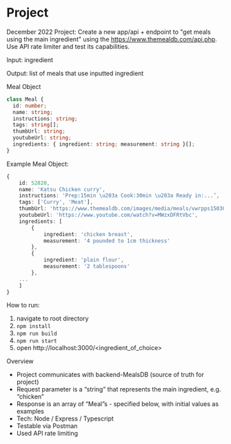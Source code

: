 # Project

December 2022
Project: Create a new app/api + endpoint to "get meals using the main ingredient" using the https://www.themealdb.com/api.php. Use API rate limiter and test its capabilities.

Input: ingredient

Output: list of meals that use inputted ingredient

Meal Object

```ts
class Meal {
  id: number;
  name: string;
  instructions: string;
  tags: string[];
  thumbUrl: string;
  youtubeUrl: string;
  ingredients: { ingredient: string; measurement: string }[];
}
```

Example Meal Object:

```ts
{
    id: 52820,
    name: 'Katsu Chicken curry',
    instructions: 'Prep:15min \u203a Cook:30min \u203a Ready in:...’,
    tags: ['Curry', 'Meat'],
    thumbUrl: 'https://www.themealdb.com/images/media/meals/vwrpps1503068729.jpg',
    youtubeUrl: 'https://www.youtube.com/watch?v=MWzxDFRtVbc',
    ingredients: [
        {
            ingredient: 'chicken breast',
            measurement: '4 pounded to 1cm thickness'
        },
        {
            ingredient: 'plain flour',
            measurement: '2 tablespoons'
        },
    ...
    ]
}
```

How to run:

1. navigate to root directory
2. `npm install`
3. `npm run build`
4. `npm run start`
5. open http://localhost:3000/<ingredient_of_choice>

Overview

- Project communicates with backend-MealsDB (source of truth for project)
- Request parameter is a “string” that represents the main ingredient, e.g. “chicken”
- Response is an array of “Meal”s - specified below, with initial values as examples
- Tech: Node / Express / Typescript
- Testable via Postman
- Used API rate limiting
